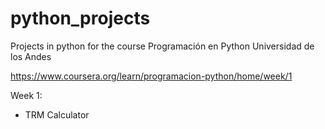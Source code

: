 # python_projects
Projects in python for the course Programación en Python
Universidad de los Andes 

https://www.coursera.org/learn/programacion-python/home/week/1

Week 1: 
- TRM Calculator
